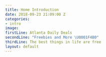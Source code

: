 ```yaml
---
title: Home Introduction
date: 2018-09-23 21:09:00 Z
categories:
- intro
image: 
firstLine: Atlanta Daily Deals
secondLine: "Freebies and More \U0001F4B0"
thirdLine: The best things in life are free
layout: default
---
```


